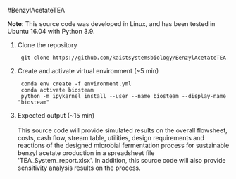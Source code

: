#BenzylAcetateTEA

**Note**: 
This source code was developed in Linux, and has been tested in Ubuntu 16.04 with Python 3.9.

1. Clone the repository

        git clone https://github.com/kaistsystemsbiology/BenzylAcetateTEA

2. Create and activate virtual environment (~5 min)

        conda env create -f environment.yml
        conda activate biosteam
        python -m ipykernel install --user --name biosteam --display-name "biosteam"

3. Expected output (~15 min) \
\
This source code will provide simulated results on the overall flowsheet, costs, cash flow, stream table, utilities, design requirements and reactions of the designed microbial fermentation process for sustainable benzyl acetate production in a spreadsheet file 'TEA_System_report.xlsx'. In addition, this source code will also provide sensitivity analysis results on the process.



